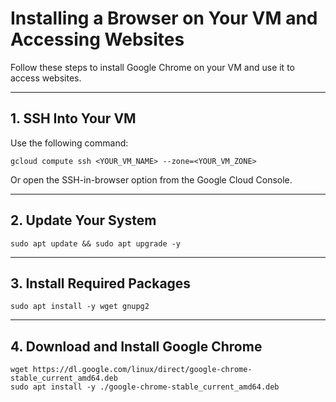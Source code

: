 # Installing a Browser on Your VM and Accessing Websites

Follow these steps to install Google Chrome on your VM and use it to access websites.

---

## 1. SSH Into Your VM

Use the following command:

    gcloud compute ssh <YOUR_VM_NAME> --zone=<YOUR_VM_ZONE>

Or open the SSH-in-browser option from the Google Cloud Console.

---

## 2. Update Your System

    sudo apt update && sudo apt upgrade -y

---

## 3. Install Required Packages

    sudo apt install -y wget gnupg2

---

## 4. Download and Install Google Chrome

    wget https://dl.google.com/linux/direct/google-chrome-stable_current_amd64.deb
    sudo apt install -y ./google-chrome-stable_current_amd64.deb
